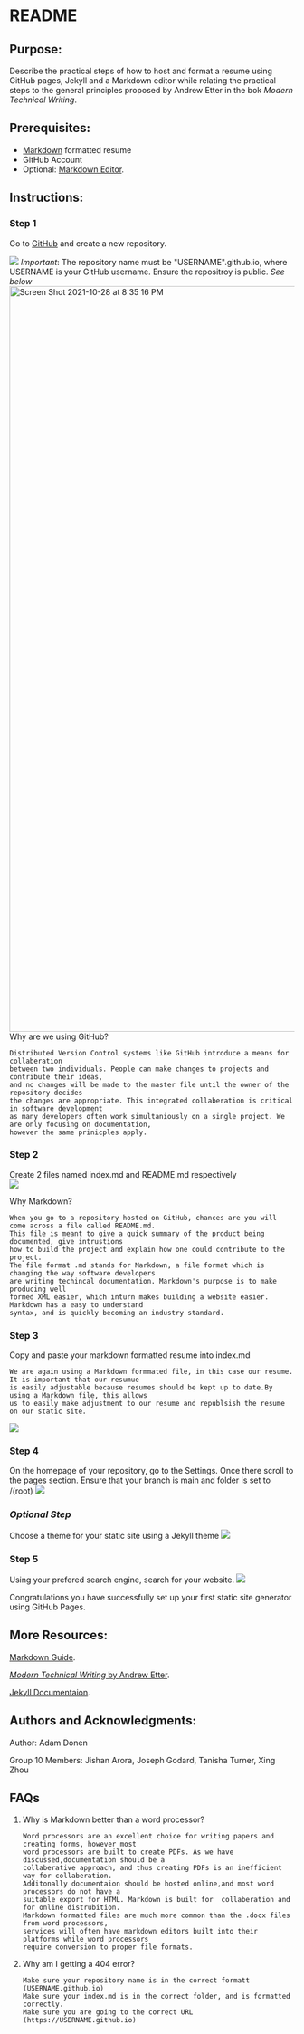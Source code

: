 # README
## Purpose:
  Describe the practical steps of how to host and format a resume using GitHub pages, Jekyll and a Markdown editor while relating the practical steps to the general principles proposed by Andrew Etter in the bok _Modern Technical Writing_.

## Prerequisites:
* [Markdown](https://www.markdownguide.org/basic-syntax/) formatted resume  
*  GitHub Account  
* Optional: [Markdown Editor](https://stackedit.io).

## Instructions:

### Step 1
Go to [GitHub](http://recordit.co/J2Jt1TVyHn) and create a new repository.  


![](http://g.recordit.co/J2Jt1TVyHn.gif)
*Important*: The repository name must be "USERNAME".github.io, where USERNAME is your GitHub username. Ensure the repositroy is public. 
*See below* <img width="1318" alt="Screen Shot 2021-10-28 at 8 35 16 PM" src="https://user-images.githubusercontent.com/44457817/139358833-31b489a7-905a-4d3c-a60e-6b262d6989a3.png">
Why are we using GitHub? 

    Distributed Version Control systems like GitHub introduce a means for collaberation  
    between two individuals. People can make changes to projects and contribute their ideas,   
    and no changes will be made to the master file until the owner of the repository decides  
    the changes are appropriate. This integrated collaberation is critical in software development  
    as many developers often work simultaniously on a single project. We are only focusing on documentation,  
    however the same prinicples apply. 
    

### Step 2
Create 2 files named index.md and README.md respectively  
![](http://g.recordit.co/umVZDFua7I.gif)

Why Markdown?

    When you go to a repository hosted on GitHub, chances are you will come across a file called README.md.   
    This file is meant to give a quick summary of the product being documented, give intrustions   
    how to build the project and explain how one could contribute to the project.  
    The file format .md stands for Markdown, a file format which is changing the way software developers  
    are writing techincal documentation. Markdown's purpose is to make producing well   
    formed XML easier, which inturn makes building a website easier. Markdown has a easy to understand  
    syntax, and is quickly becoming an industry standard. 

### Step 3  
Copy and paste your markdown formatted resume into index.md 

    We are again using a Markdown formmated file, in this case our resume. It is important that our resumue   
    is easily adjustable because resumes should be kept up to date.By using a Markdown file, this allows  
    us to easily make adjustment to our resume and republsish the resume on our static site. 

![](http://g.recordit.co/U7kFmZAyfk.gif)

  
### Step 4
On the homepage of your repository, go to the Settings. Once there scroll to the pages section. Ensure that your branch is main and folder is set to /(root) ![](http://g.recordit.co/W80gJXXfAK.gif)

### *Optional Step*
Choose a theme for your static site using a Jekyll theme
![](https://recordit.co/F3hqQy1FLJ)

### Step 5
Using your prefered search engine, search for your website. ![](http://g.recordit.co/kE9gBwsPbP.gif)

Congratulations you have successfully set up your first static site generator using GitHub Pages. 


## More Resources:
[Markdown Guide](https://www.markdownguide.org/basic-syntax/).

[_Modern Technical Writing_ by Andrew Etter](https://www.amazon.ca/Modern-Technical-Writing-Introduction-Documentation-ebook/dp/B01A2QL9SS).

[Jekyll Documentaion](https://jekyllrb.com/docs/).


## Authors and Acknowledgments:
 Author: Adam Donen 
 
 Group 10 Members:
 Jishan Arora,
 Joseph Godard,
 Tanisha Turner,
 Xing Zhou

 ## FAQs

 1) Why is Markdown better than a word processor?
 
        Word processors are an excellent choice for writing papers and creating forms, however most   
        word processors are built to create PDFs. As we have discussed,documentation should be a   
        collaberative approach, and thus creating PDFs is an inefficient way for collaberation.   
        Additonally documentaion should be hosted online,and most word processors do not have a   
        suitable export for HTML. Markdown is built for  collaberation and for online distrubition.   
        Markdown formatted files are much more common than the .docx files from word processors,   
        services will often have markdown editors built into their platforms while word processors   
        require conversion to proper file formats.


 2) Why am I getting a 404 error?

        Make sure your repository name is in the correct formatt (USERNAME.github.io)  
        Make sure your index.md is in the correct folder, and is formatted correctly. 
        Make sure you are going to the correct URL (https://USERNAME.github.io) 
